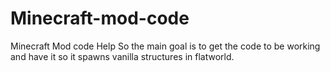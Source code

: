 # Minecraft-mod-code
Minecraft Mod code Help
So the main goal is to get the code to be working and have it so it spawns vanilla structures in flatworld.

